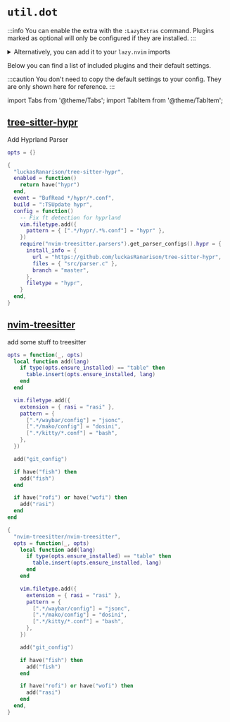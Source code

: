 # `util.dot`

<!-- plugins:start -->

:::info
You can enable the extra with the `:LazyExtras` command.
Plugins marked as optional will only be configured if they are installed.
:::

<details>
<summary>Alternatively, you can add it to your <code>lazy.nvim</code> imports</summary>

```lua title="lua/config/lazy.lua" {4}
require("lazy").setup({
  spec = {
    { "LazyVim/LazyVim", import = "lazyvim.plugins" },
    { import = "lazyvim.plugins.extras.util.dot" },
    { import = "plugins" },
  },
})
```

</details>

Below you can find a list of included plugins and their default settings.

:::caution
You don't need to copy the default settings to your config.
They are only shown here for reference.
:::

import Tabs from '@theme/Tabs';
import TabItem from '@theme/TabItem';

## [tree-sitter-hypr](https://github.com/luckasRanarison/tree-sitter-hypr)

 Add Hyprland Parser


<Tabs>

<TabItem value="opts" label="Options">

```lua
opts = {}
```

</TabItem>


<TabItem value="code" label="Full Spec">

```lua
{
  "luckasRanarison/tree-sitter-hypr",
  enabled = function()
    return have("hypr")
  end,
  event = "BufRead */hypr/*.conf",
  build = ":TSUpdate hypr",
  config = function()
    -- Fix ft detection for hyprland
    vim.filetype.add({
      pattern = { [".*/hypr/.*%.conf"] = "hypr" },
    })
    require("nvim-treesitter.parsers").get_parser_configs().hypr = {
      install_info = {
        url = "https://github.com/luckasRanarison/tree-sitter-hypr",
        files = { "src/parser.c" },
        branch = "master",
      },
      filetype = "hypr",
    }
  end,
}
```

</TabItem>

</Tabs>

## [nvim-treesitter](https://github.com/nvim-treesitter/nvim-treesitter)

 add some stuff to treesitter


<Tabs>

<TabItem value="opts" label="Options">

```lua
opts = function(_, opts)
  local function add(lang)
    if type(opts.ensure_installed) == "table" then
      table.insert(opts.ensure_installed, lang)
    end
  end

  vim.filetype.add({
    extension = { rasi = "rasi" },
    pattern = {
      [".*/waybar/config"] = "jsonc",
      [".*/mako/config"] = "dosini",
      [".*/kitty/*.conf"] = "bash",
    },
  })

  add("git_config")

  if have("fish") then
    add("fish")
  end

  if have("rofi") or have("wofi") then
    add("rasi")
  end
end
```

</TabItem>


<TabItem value="code" label="Full Spec">

```lua
{
  "nvim-treesitter/nvim-treesitter",
  opts = function(_, opts)
    local function add(lang)
      if type(opts.ensure_installed) == "table" then
        table.insert(opts.ensure_installed, lang)
      end
    end

    vim.filetype.add({
      extension = { rasi = "rasi" },
      pattern = {
        [".*/waybar/config"] = "jsonc",
        [".*/mako/config"] = "dosini",
        [".*/kitty/*.conf"] = "bash",
      },
    })

    add("git_config")

    if have("fish") then
      add("fish")
    end

    if have("rofi") or have("wofi") then
      add("rasi")
    end
  end,
}
```

</TabItem>

</Tabs>

<!-- plugins:end -->
